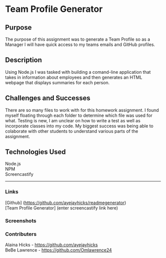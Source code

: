 # Team Profile Generator

## Purpose
The purpose of this assignment was to generate a Team Profile so as a Manager I will have quick access to my teams emails and GitHub profiles. 

## Description
Using Node.js I was tasked with building a comand-line application that takes in information about employees and then generates an HTML webpage that displays summaries for each person. 

## Challenges and Successes
There are so many files to work with for this homework assignment. I found myself floating through each folder to determine which file was used for what. Testing is new, I am unclear on how to write a test as well as incorporate classes into my code. My biggest success was being able to colaborate with other students to understand various parts of the assignment.

## Technologies Used
Node.js  
NPM  
Screencastify

---
### Links
[Github] (https://github.com/ayejayhicks/readmegenerator)  
[Team Profile Generator] (enter screencastify link here)

### Screenshots  

### Contributers
Alaina Hicks - https://github.com/ayejayhicks  
BeBe Lawrence - https://github.com/Omlawrence24